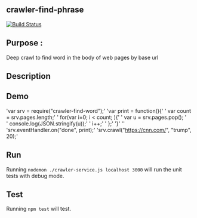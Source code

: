 ## crawler-find-phrase

[![Build Status](https://travis-ci.org/idangvili/crawler-find-word.svg?branch=master)](https://travis-ci.org/idangvili/crawler-find-word)

## Purpose :

Deep crawl to find word in the body of web pages by base url

## Description

## Demo

'var srv = require("crawler-find-word");'
'var print = function(){'
'    var count = srv.pages.length;'
'    for(var i=0; i < count; ){'
'        var u = srv.pages.pop();        '       
'        console.log(JSON.stringify(u));'
'        i++;'
'    };'
'}'
''
'srv.eventHandler.on("done", print);'
'srv.crawl("https://cnn.com/", "trump", 20);'


## Run 

Running `nodemon ./crawler-service.js localhost 3000` will run the unit tests with debug mode.

## Test 

Running `npm test` will test.